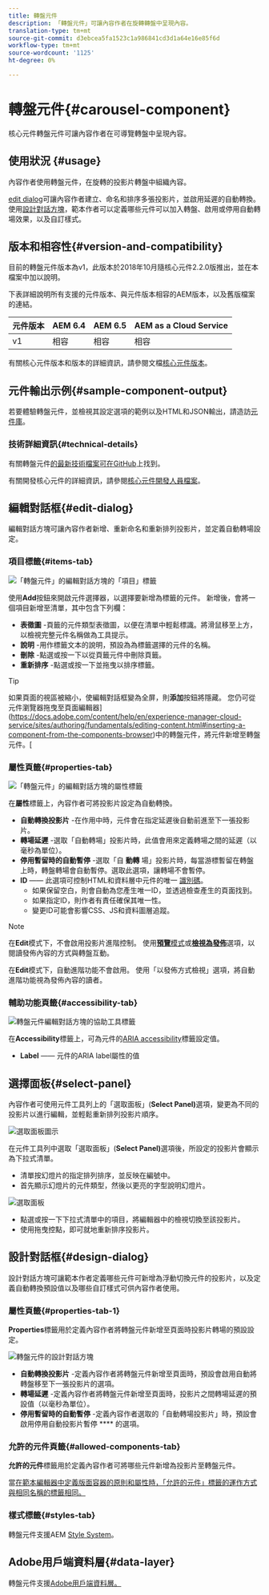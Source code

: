 ```yaml
---
title: 轉盤元件
description: 「轉盤元件」可讓內容作者在旋轉轉盤中呈現內容。
translation-type: tm+mt
source-git-commit: d3ebcea5fa1523c1a986841cd3d1a64e16e85f6d
workflow-type: tm+mt
source-wordcount: '1125'
ht-degree: 0%

---
```



# 轉盤元件{#carousel-component}

核心元件轉盤元件可讓內容作者在可導覽轉盤中呈現內容。

## 使用狀況 {#usage}

內容作者使用轉盤元件，在旋轉的投影片轉盤中組織內容。

[edit dialog](#edit-dialog)可讓內容作者建立、命名和排序多張投影片，並啟用延遲的自動轉換。 使用[設計對話方塊](#design-dialog)，範本作者可以定義哪些元件可以加入轉盤、啟用或停用自動轉場效果，以及自訂樣式。

## 版本和相容性{#version-and-compatibility}

目前的轉盤元件版本為v1，此版本於2018年10月隨核心元件2.2.0版推出，並在本檔案中加以說明。

下表詳細說明所有支援的元件版本、與元件版本相容的AEM版本，以及舊版檔案的連結。

| 元件版本 | AEM 6.4 | AEM 6.5 | AEM as a Cloud Service  |
|--- |--- |--- |---|
| v1 | 相容 | 相容 | 相容 |

有關核心元件版本和版本的詳細資訊，請參閱文檔[核心元件版本](/help/versions.md)。

## 元件輸出示例{#sample-component-output}

若要體驗轉盤元件，並檢視其設定選項的範例以及HTML和JSON輸出，請造訪[元件庫](https://adobe.com/go/aem_cmp_library_carousel)。

### 技術詳細資訊{#technical-details}

有關轉盤元件[的最新技術檔案可在GitHub](https://adobe.com/go/aem_cmp_tech_carousel_v1)上找到。

有關開發核心元件的詳細資訊，請參閱[核心元件開發人員檔案](/help/developing/overview.md)。

## 編輯對話框{#edit-dialog}

編輯對話方塊可讓內容作者新增、重新命名和重新排列投影片，並定義自動轉場設定。

### 項目標籤{#items-tab}

![「轉盤元件」的編輯對話方塊的「項目」標籤](/help/assets/carousel-edit-items.png)

使用&#x200B;**Add**&#x200B;按鈕來開啟元件選擇器，以選擇要新增為標籤的元件。 新增後，會將一個項目新增至清單，其中包含下列欄：

* **表徵圖** -頁籤的元件類型表徵圖，以便在清單中輕鬆標識。將滑鼠移至上方，以檢視完整元件名稱做為工具提示。
* **說明** -用作標籤文本的說明，預設為為標籤選擇的元件的名稱。
* **刪除** -點選或按一下以從頁籤元件中刪除頁籤。
* **重新排序** -點選或按一下並拖曳以排序標籤。

>[!TIP]
>
>如果頁面的視區被縮小，使編輯對話框變為全屏，則&#x200B;**添加**&#x200B;按鈕將隱藏。 您仍可從元件瀏覽器拖曳至頁面編輯器](https://docs.adobe.com/content/help/en/experience-manager-cloud-service/sites/authoring/fundamentals/editing-content.html#inserting-a-component-from-the-components-browser)中的轉盤元件，將元件新增至轉盤元件。[

### 屬性頁籤{#properties-tab}

![「轉盤元件」的編輯對話方塊的屬性標籤](/help/assets/carousel-edit-properties.png)

在&#x200B;**屬性**&#x200B;標籤上，內容作者可將投影片設定為自動轉換。

* **自動轉換投影片** -在作用中時，元件會在指定延遲後自動前進至下一張投影片。
* **轉場延遲** -選取「自動轉場」投影片時，此值會用來定義轉場之間的延遲（以毫秒為單位）。
* **停用暫留時的自動暫停** -選取「自 **動轉** 場」投影片時，每當游標暫留在轉盤上時，轉盤轉場會自動暫停。選取此選項，讓轉場不會暫停。
* **ID**  —— 此選項可控制HTML和資料層中元件的唯一 [識別碼](/help/developing/data-layer/overview.md)。
   * 如果保留空白，則會自動為您產生唯一ID，並透過檢查產生的頁面找到。
   * 如果指定ID，則作者有責任確保其唯一性。
   * 變更ID可能會影響CSS、JS和資料圖層追蹤。

>[!NOTE]
>
>在&#x200B;**Edit**&#x200B;模式下，不會啟用投影片進階控制。 使用&#x200B;[**預覽**&#x200B;模式](https://docs.adobe.com/content/help/en/experience-manager-cloud-service/sites/authoring/fundamentals/editing-content.html#preview-mode)或&#x200B;**[檢視為發佈](https://docs.adobe.com/content/help/en/experience-manager-cloud-service/sites/authoring/fundamentals/editing-content.html#view-as-published)**&#x200B;選項，以閱讀發佈內容的方式與轉盤互動。
>
>在&#x200B;**Edit**&#x200B;模式下，自動進階功能不會啟用。 使用「以發佈方式檢視」選項，將自動進階功能視為發佈內容的讀者。**[](https://docs.adobe.com/content/help/en/experience-manager-cloud-service/sites/authoring/fundamentals/editing-content.html#view-as-published)**

### 輔助功能頁籤{#accessibility-tab}

![轉盤元件編輯對話方塊的協助工具標籤](/help/assets/carousel-edit-accessibility.png)

在&#x200B;**Accessibility**&#x200B;標籤上，可為元件的[ARIA accessibility](https://www.w3.org/WAI/standards-guidelines/aria/)標籤設定值。

* **Label**  —— 元件的ARIA label屬性的值

## 選擇面板{#select-panel}

內容作者可使用元件工具列上的「選取面板」(**Select Panel)**&#x200B;選項，變更為不同的投影片以進行編輯，並輕鬆重新排列投影片順序。

![選取面板圖示](/help/assets/select-panel-icon.png)

在元件工具列中選取「選取面板」(**Select Panel)**&#x200B;選項後，所設定的投影片會顯示為下拉式清單。

* 清單按幻燈片的指定排列排序，並反映在編號中。
* 首先顯示幻燈片的元件類型，然後以更亮的字型說明幻燈片。

![選取面板](/help/assets/select-panel-popover.png)

* 點選或按一下下拉式清單中的項目，將編輯器中的檢視切換至該投影片。
* 使用拖曳控點，即可就地重新排序投影片。

## 設計對話框{#design-dialog}

設計對話方塊可讓範本作者定義哪些元件可新增為浮動切換元件的投影片，以及定義自動轉換預設值以及哪些自訂樣式可供內容作者使用。

### 屬性頁籤{#properties-tab-1}

**Properties**&#x200B;標籤用於定義內容作者將轉盤元件新增至頁面時投影片轉場的預設設定。

![轉盤元件的設計對話方塊](/help/assets/carousel-design.png)

* **自動轉換投影片** -定義內容作者將轉盤元件新增至頁面時，預設會啟用自動將轉盤移至下一張投影片的選項。
* **轉場延遲** -定義內容作者將轉盤元件新增至頁面時，投影片之間轉場延遲的預設值（以毫秒為單位）。
* **停用暫留時的自動暫停** -定義內容作者選取的「自動轉場投影片」時，預設會啟用停用自動投影片暫停 **** 的選項。

### 允許的元件頁籤{#allowed-components-tab}

**允許的元件**&#x200B;標籤用於定義內容作者可將哪些元件新增為投影片至轉盤元件。

當[在範本編輯器中定義版面容器的原則和屬性時，「允許的元件」標籤的運作方式與相同名稱的標籤相同。](https://docs.adobe.com/content/help/en/experience-manager-cloud-service/sites/authoring/features/templates.html)

### 樣式標籤{#styles-tab}

轉盤元件支援AEM [Style System](/help/get-started/authoring.md#component-styling)。

## Adobe用戶端資料層{#data-layer}

轉盤元件支援[Adobe用戶端資料層。](/help/developing/data-layer/overview.md)
